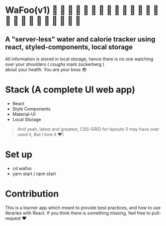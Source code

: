 # WaFoo(v1) 🍞 🍩 🍮 🍦 🍨 🍧 🎂 🍰 🍪 🍫 🍬 🍭 🍯 🍎 🍏 🍊 🍋 🍒 🍇 🍉 🍓 🍑 🍈 🍌
## A "server-less" water and calorie tracker using react, styled-components, local storage

All information is stored in local storage, hence there is no one watching over your shoulders ( *coughs* mark zuckerberg )  
about your health. You are your boss 😎

# Stack (A complete UI web app)
- React
- Style Components
- Material-UI
- Local Storage

> And yeah, latest and greatest, CSS-GRID for layouts (I may have over used it, But I love it ❤)

# Set up
- cd wafoo
- yarn start / npm start

# Contribution 
This is a learner app which meant to provide best practices, and how to use libraries with React. If you think there is something
missing, feel free to pull-request ❤
